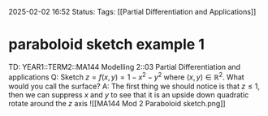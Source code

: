 2025-02-02 16:52
Status: 
Tags: [[Partial Differentiation and Applications]]
# paraboloid sketch example 1

TD: YEAR1::TERM2::MA144 Modelling 2::03 Partial Differentiation and applications
Q: Sketch $z = f(x, y) = 1 - x^2 - y^2$ where $(x, y) \in \mathbb{R}^2$. What would you call the surface?
A: The first thing we should notice is that $z\leq 1$, then we can suppress $x$ and $y$ to see that it is an upside down quadratic rotate around the $z$ axis
![[MA144 Mod 2 Paraboloid sketch.png]]
<!--ID: 1738515481111-->

